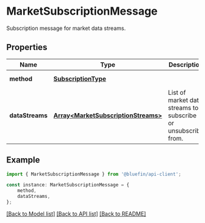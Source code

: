 # MarketSubscriptionMessage

Subscription message for market data streams.

## Properties

Name | Type | Description | Notes
------------ | ------------- | ------------- | -------------
**method** | [**SubscriptionType**](SubscriptionType.md) |  | [default to undefined]
**dataStreams** | [**Array&lt;MarketSubscriptionStreams&gt;**](MarketSubscriptionStreams.md) | List of market data streams to subscribe or unsubscribe from. | [default to undefined]

## Example

```typescript
import { MarketSubscriptionMessage } from '@bluefin/api-client';

const instance: MarketSubscriptionMessage = {
    method,
    dataStreams,
};
```

[[Back to Model list]](../README.md#documentation-for-models) [[Back to API list]](../README.md#documentation-for-api-endpoints) [[Back to README]](../README.md)

